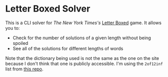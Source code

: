 # Letter Boxed Solver

This is a CLI solver for *The New York Times's* [Letter
Boxed](https://www.nytimes.com/puzzles/letter-boxed) game. It allows you to:

 - Check for the number of solutions of a given length without being spoiled
 - See all of the solutions for different lengths of words
 
 Note that the dictionary being used is not the same as the one on the site because I don't think
 that one is publicly accessible. I'm using the `2of12inf` list from [this
 repo](https://github.com/en-wl/wordlist).
